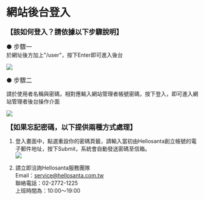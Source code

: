# 網站後台登入

**<div style="font-size:18px">【該如何登入？請依據以下步驟說明】</div>**
<div style="font-size:16px">● 步驟一</div>
於網址後方加上"/user"，按下Enter即可進入後台  

![](/_image/workbench/IU4Pk2w.png)

<div style="font-size:16px">● 步驟二</div>

請於使用者名稱與密碼，相對應輸入網站管理者帳號密碼，按下登入，即可進入網站管理者後台操作介面

![](/_image/workbench/eIWoO1p.png)

**<div style="font-size:18px">【如果忘記密碼，以下提供兩種方式處理】</div>**
1. 登入畫面中，點選重設你的密碼頁籤，請輸入當初由Hellosanta創立帳號的電子郵件地址，按下Submit，系統會自動發送密碼至信箱。  
![](/_image/workbench/fSmmjpf.png)

2. 請立即洽詢Hellosanta服務團隊  
Email：service@hellosanta.com.tw  
聯絡電話：02-2772-1225  
上班時間為：10:00～19:00